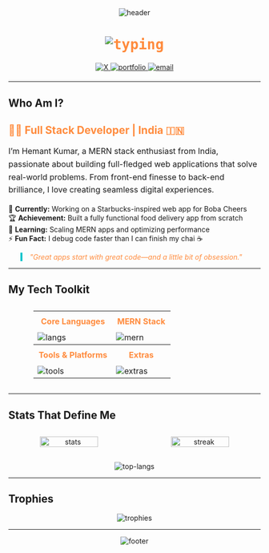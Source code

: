 <div align="center">
  <img src="https://capsule-render.vercel.app/api?type=waving&color=gradient&height=150&section=header&text=Hemant%20Kumar&fontSize=40&fontColor=FFFFFF&animation=fadeIn&gradientColors=FF8B3D,00C4CC" alt="header"/>

  <h1 style="color: #FF8B3D; font-family: 'JetBrains Mono', monospace;">
    <img src="https://readme-typing-svg.herokuapp.com?font=JetBrains+Mono&weight=700&size=30&duration=2500&color=FF8B3D&center=true&vCenter=true&width=600&lines=Hey%2C+I’m+Hemant!+👋;MERN+Stack+Maestro+✨;Crafting+Web+Magic+💻;Let’s+Build+Something+Great!+🤝" alt="typing"/>
  </h1>

  <div style="margin: 20px 0;">
    <a href="(https://x.com/HemantK66009549)" target="_blank">
      <img src="https://img.shields.io/badge/X-FF8B3D?style=for-the-badge&logo=x&logoColor=white&labelColor=00C4CC" alt="X" />
    </a>
    <a href="(https://hemantsinha01.github.io/Hemant-kumar-portfolio/)" target="_blank">
      <img src="https://img.shields.io/badge/Portfolio-FF8B3D?style=for-the-badge&logo=vercel&logoColor=white&labelColor=00C4CC" alt="portfolio" />
    </a>
    <a href="mailto:hemantkrsinha01@gmail.com">
      <img src="https://img.shields.io/badge/Email-FF8B3D?style=for-the-badge&logo=gmail&logoColor=white&labelColor=00C4CC" alt="email" />
    </a>
  </div>
</div>

---

## Who Am I?

<div align="left" style="max-width: 800px; margin: 0 auto;">
  <h2 style="color: #FF8B3D;">👨‍💻 Full Stack Developer | India 🇮🇳</h2>
  <p style="font-size: 16px; line-height: 1.6;">
    I’m Hemant Kumar, a MERN stack enthusiast from India, passionate about building full-fledged web applications that solve real-world problems. From front-end finesse to back-end brilliance, I love creating seamless digital experiences.
  </p>
  
  <ul style="list-style: none; padding: 0;">
    <li>🚀 <strong>Currently:</strong> Working on a Starbucks-inspired web app for Boba Cheers</li>
    <li>🏆 <strong>Achievement:</strong> Built a fully functional food delivery app from scratch</li>
    <li>🌟 <strong>Learning:</strong> Scaling MERN apps and optimizing performance</li>
    <li>⚡ <strong>Fun Fact:</strong> I debug code faster than I can finish my chai ☕</li>
  </ul>
  
  <blockquote style="border-left: 4px solid #00C4CC; padding-left: 15px; color: #FF8B3D; font-style: italic;">
    "Great apps start with great code—and a little bit of obsession."
  </blockquote>
</div>

---

## My Tech Toolkit

<div align="center" style="margin: 30px 0;">
  <table style="border-collapse: collapse; width: 80%;">
    <tr>
      <th style="color: #FF8B3D; padding: 10px;">Core Languages</th>
      <th style="color: #FF8B3D; padding: 10px;">MERN Stack</th>
    </tr>
    <tr>
      <td><img src="https://skillicons.dev/icons?i=js,cpp,html,css&theme=dark" alt="langs"/></td>
      <td><img src="https://skillicons.dev/icons?i=mongodb,express,react,nodejs&theme=dark" alt="mern"/></td>
    </tr>
    <tr>
      <th style="color: #FF8B3D; padding: 10px;">Tools & Platforms</th>
      <th style="color: #FF8B3D; padding: 10px;">Extras</th>
    </tr>
    <tr>
      <td><img src="https://skillicons.dev/icons?i=git,github,vscode,postman&theme=dark" alt="tools"/></td>
      <td><img src="https://skillicons.dev/icons?i=tailwind,redux,firebase&theme=dark" alt="extras"/></td>
    </tr>
  </table>
</div>

---

## Stats That Define Me

<div align="center" style="display: flex; justify-content: space-between; max-width: 900px; margin: 30px auto;">
  <img src="https://github-readme-stats.vercel.app/api?username=yourgithubusername&theme=radical&show_icons=true&hide_border=true&bg_color=1A1B27&title_color=FF8B3D&icon_color=00C4CC&text_color=FFFFFF" alt="stats" width="48%"/>
  <img src="https://streak-stats.demolab.com?user=yourgithubusername&theme=radical&hide_border=true&background=1A1B27&stroke=FF8B3D&ring=00C4CC&fire=FF8B3D&currStreakLabel=FF8B3D" alt="streak" width="48%"/>
</div>

<div align="center">
  <img src="https://github-readme-stats.vercel.app/api/top-langs?username=yourgithubusername&theme=radical&layout=compact&hide_border=true&bg_color=1A1B27&title_color=FF8B3D&text_color=FFFFFF" alt="top-langs"/>
</div>

---


## Trophies

<p align="center">
  <img src="https://github-profile-trophy.vercel.app/?username=hemantsinha01&theme=onedark&no-frame=true&margin-w=15&row=1&column=6&title_color=FF8B3D&label_color=00C4CC" alt="trophies"/>
</p>

---

<div align="center">
  <img src="https://capsule-render.vercel.app/api?type=waving&color=gradient&height=100&section=footer&animation=fadeIn&gradientColors=FF8B3D,00C4CC" alt="footer"/>
</div>
